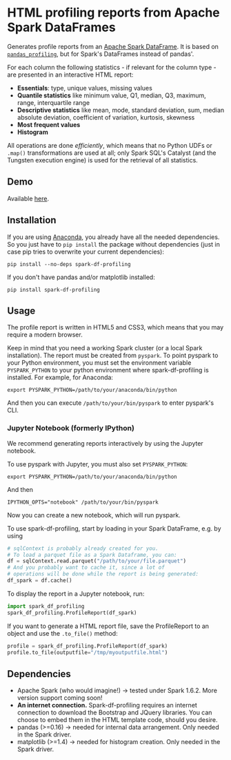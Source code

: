 # HTML profiling reports from Apache Spark DataFrames

Generates profile reports from an [Apache Spark DataFrame](https://spark.apache.org/docs/latest/sql-programming-guide.html). It is based on [`pandas_profiling`](https://github.com/JosPolfliet/pandas-profiling), but for Spark's DataFrames instead of pandas'.

For each column the following statistics - if relevant for the column type - are presented in an interactive HTML report:

* **Essentials**:  type, unique values, missing values
* **Quantile statistics** like minimum value, Q1, median, Q3, maximum, range, interquartile range
* **Descriptive statistics** like mean, mode, standard deviation, sum, median absolute deviation, coefficient of variation, kurtosis, skewness
* **Most frequent values**
* **Histogram**

All operations are done *efficiently*, which means that no Python UDFs or `.map()` transformations are used at all; only Spark SQL's Catalyst (and the Tungsten execution engine) is used for the retrieval of all statistics.

## Demo

Available [here](http://nbviewer.jupyter.org/github/julioasotodv/spark-df-profiling/blob/master/examples/Demo.ipynb).


## Installation

If you are using [Anaconda](https://www.continuum.io/downloads), you already have all the needed dependencies. So you just have to `pip install` the package without dependencies (just in case pip tries to overwrite your current dependencies):

	pip install --no-deps spark-df-profiling

If you don't have pandas and/or matplotlib installed:

	pip install spark-df-profiling

## Usage

The profile report is written in HTML5 and CSS3, which means that you may require a modern browser.

Keep in mind that you need a working Spark cluster (or a local Spark installation). The report must be created from `pyspark`. To point pyspark to your Python environment, you must set the environment variable `PYSPARK_PYTHON` to your python environment where spark-df-profiling is installed. For example, for Anaconda:

	export PYSPARK_PYTHON=/path/to/your/anaconda/bin/python

And then you can execute `/path/to/your/bin/pyspark` to enter pyspark's CLI.

### Jupyter Notebook (formerly IPython)
We recommend generating reports interactively by using the Jupyter notebook.

To use pyspark with Jupyter, you must also set `PYSPARK_PYTHON`:

	export PYSPARK_PYTHON=/path/to/your/anaconda/bin/python

And then

	IPYTHON_OPTS="notebook" /path/to/your/bin/pyspark

Now you can create a new notebook, which will run pyspark.


To use spark-df-profiling, start by loading in your Spark DataFrame, e.g. by using

```python
# sqlContext is probably already created for you.
# To load a parquet file as a Spark Dataframe, you can:
df = sqlContext.read.parquet("/path/to/your/file.parquet")
# And you probably want to cache it, since a lot of 
# operations will be done while the report is being generated:
df_spark = df.cache()
```

To display the report in a Jupyter notebook, run:

```python
import spark_df_profiling
spark_df_profiling.ProfileReport(df_spark)
```

If you want to generate a HTML report file, save the ProfileReport to an object and use the `.to_file()` method:

```python
profile = spark_df_profiling.ProfileReport(df_spark)
profile.to_file(outputfile="/tmp/myoutputfile.html")
```

## Dependencies

* Apache Spark (who would imagine!) -> tested under Spark 1.6.2. More version support coming soon!
* **An internet connection.** Spark-df-profiling requires an internet connection to download the Bootstrap and JQuery libraries. You can choose to embed them in the HTML template code, should you desire.
* pandas (>=0.16) -> needed for internal data arrangement. Only needed in the Spark driver.
* matplotlib (>=1.4) -> needed for histogram creation. Only needed in the Spark driver.


